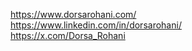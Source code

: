 https://www.dorsarohani.com/ 
<br>
https://www.linkedin.com/in/dorsarohani/
<br>
https://x.com/Dorsa_Rohani

